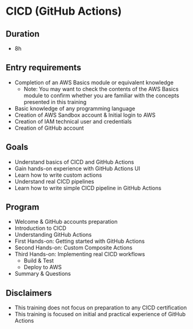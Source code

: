 # CICD (GitHub Actions)
## Duration
* 8h

## Entry requirements
* Completion of an AWS Basics module or equivalent knowledge
  * Note: You may want to check the contents of the AWS Basics module to confirm whether you are familiar with the concepts presented in this training
* Basic knowledge of any programming language
* Creation of AWS Sandbox account & Initial login to AWS
* Creation of IAM technical user and credentials
* Creation of GitHub account

## Goals
* Understand basics of CICD and GitHub Actions
* Gain hands-on experience with GitHub Actions UI
* Learn how to write custom actions
* Understand real CICD pipelines
* Learn how to write simple CICD pipeline in GitHub Actions


## Program
* Welcome & GitHub accounts preparation
* Introduction to CICD
* Understanding GitHub Actions
* First Hands-on: Getting started with GitHub Actions
* Second Hands-on: Custom Composite Actions
* Third Hands-on: Implementing real CICD workflows
  * Build & Test
  * Deploy to AWS
* Summary & Questions



## Disclaimers
* This training does not focus on preparation to any CICD certification
* This training is focused on initial and practical experience of GitHub Actions


